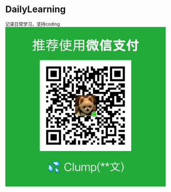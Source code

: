 # DailyLearning
记录日常学习，坚持coding  
![image](https://github.com/zzw-echo/DailyLearning/blob/master/images/%E7%82%B9%E6%88%91%E6%9C%89%E6%83%8A%E5%96%9C.png)